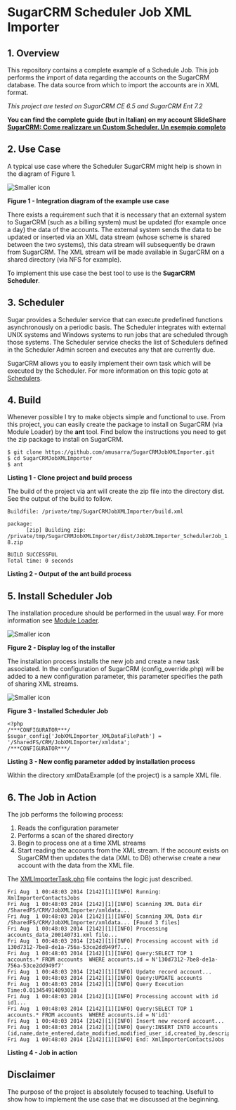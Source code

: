 SugarCRM Scheduler Job XML Importer
======================

## 1. Overview
This repository contains a complete example of a Schedule Job. This job performs the import of data regarding the accounts on the SugarCRM database. The data source from which to import the accounts are in XML format.

*This project are tested on SugarCRM CE 6.5 and SugarCRM Ent 7.2*

**You can find the complete guide (but in Italian) on my account SlideShare [SugarCRM: Come realizzare un Custom Scheduler. Un esempio completo](http://www.slideshare.net/amusarra/sugarcrm-come-realizzare-un-custom-scheduler-un-esempio-completo)**

## 2. Use Case
A typical use case where the Scheduler SugarCRM might help is shown in the diagram of Figure 1.

![Smaller icon](http://www.dontesta.it/blog/wp-content/uploads/2014/08/SugarCRMSchedulers_1.png "Example Use Case")

**Figure 1 - Integration diagram of the example use case**

There exists a requirement such that it is necessary that an external system to SugarCRM (such as a billing system) must be updated (for example once a day) the data of the accounts. The external system sends the data to be updated or inserted via an XML data stream (whose scheme is shared between the two systems), this data stream will subsequently be drawn from SugarCRM. The XML stream will be made available in SugarCRM on a shared directory (via NFS for example).

To implement this use case the best tool to use is the **SugarCRM Scheduler**.

## 3. Scheduler
Sugar provides a Scheduler service that can execute predefined functions asynchronously on a periodic basis. The Scheduler integrates with external UNIX systems and Windows systems to run jobs that are scheduled through those systems. The Scheduler service checks the list of Schedulers defined in the Scheduler Admin screen and executes any that are currently due.

SugarCRM allows you to easily implement their own task which will be executed by the Scheduler. For more information on this topic goto at [Schedulers](http://support.sugarcrm.com/02_Documentation/04_Sugar_Developer/Sugar_Developer_Guide_7.2/70_API/Application/Job_Queue/10_Schedulers/).

## 4. Build
Whenever possible I try to make objects simple and functional to use. From this project, you can easily create the package to install on SugarCRM (via Module Loader) by the **ant** tool. Find below the instructions you need to get the zip package to install on SugarCRM.

```
$ git clone https://github.com/amusarra/SugarCRMJobXMLImporter.git
$ cd SugarCRMJobXMLImporter
$ ant
```
**Listing 1 - Clone project and build process**

The build of the project via ant will create the zip file into the directory dist. See the output of the build to follow.

```
Buildfile: /private/tmp/SugarCRMJobXMLImporter/build.xml

package:
      [zip] Building zip: /private/tmp/SugarCRMJobXMLImporter/dist/JobXMLImporter_SchedulerJob_1.0.0-8.zip

BUILD SUCCESSFUL
Total time: 0 seconds
```
**Listing 2 - Output of the ant build process**

## 5. Install Scheduler Job
The installation procedure should be performed in the usual way. For more information see [Module Loader](http://support.sugarcrm.com/02_Documentation/01_Sugar_Editions/01_Sugar_Ultimate/Sugar_Ultimate_7.2/Administration_Guide/07_Developer_Tools/21_Module_Loader/).

![Smaller icon](http://www.dontesta.it/blog/wp-content/uploads/2014/08/SugarCRMSchedulers_2.png "Display log of the installe")

**Figure 2 - Display log of the installer**

The installation process installs the new job and create a new task associated. In the configuration of SugarCRM (config_override.php) will be added to a new configuration parameter, this parameter specifies the path of sharing XML streams.

![Smaller icon](http://www.dontesta.it/blog/wp-content/uploads/2014/08/SugarCRMSchedulers_3.png "Installed Scheduler Job")

**Figure 3 - Installed Scheduler Job**

```
<?php
/***CONFIGURATOR***/
$sugar_config['JobXMLImporter_XMLDataFilePath'] = '/SharedFS/CRM/JobXMLImporter/xmldata';
/***CONFIGURATOR***/
```
**Listing 3 - New config parameter added by installation process**

Within the directory xmlDataExample (of the project) is a sample XML file.

## 6. The Job in Action
The job performs the following process:

1. Reads the configuration parameter
2. Performs a scan of the shared directory
3. Begin to process one at a time XML streams
4. Start reading the accounts from the XML stream. If the account exists on SugarCRM then updates the data (XML to DB) otherwise create a new account with the data from the XML file.

The [XMLImporterTask.php](https://github.com/amusarra/SugarCRMJobXMLImporter/blob/master/jobs/XMLImporterTask.php) file contains the logic just described.


```
Fri Aug  1 00:48:03 2014 [2142][1][INFO] Running: XmlImporterContactsJobs
Fri Aug  1 00:48:03 2014 [2142][1][INFO] Scanning XML Data dir /SharedFS/CRM/JobXMLImporter/xmldata...
Fri Aug  1 00:48:03 2014 [2142][1][INFO] Scanning XML Data dir /SharedFS/CRM/JobXMLImporter/xmldata... [Found 3 files]
Fri Aug  1 00:48:03 2014 [2142][1][INFO] Processing accounts_data_200140731.xml file...
Fri Aug  1 00:48:03 2014 [2142][1][INFO] Processing account with id 130d7312-7be8-de1a-756a-53ce2dd949f7...
Fri Aug  1 00:48:03 2014 [2142][1][INFO] Query:SELECT TOP 1  accounts.* FROM accounts  WHERE accounts.id = N'130d7312-7be8-de1a-756a-53ce2dd949f7'
Fri Aug  1 00:48:03 2014 [2142][1][INFO] Update record account...
Fri Aug  1 00:48:03 2014 [2142][1][INFO] Query:UPDATE accounts
Fri Aug  1 00:48:03 2014 [2142][1][INFO] Query Execution Time:0.013454914093018
Fri Aug  1 00:48:03 2014 [2142][1][INFO] Processing account with id id1...
Fri Aug  1 00:48:03 2014 [2142][1][INFO] Query:SELECT TOP 1  accounts.* FROM accounts  WHERE accounts.id = N'id1'
Fri Aug  1 00:48:03 2014 [2142][1][INFO] Insert new record account...
Fri Aug  1 00:48:03 2014 [2142][1][INFO] Query:INSERT INTO accounts (id,name,date_entered,date_modified,modified_user_id,created_by,description,deleted,phone_fax)
Fri Aug  1 00:48:03 2014 [2142][1][INFO] End: XmlImporterContactsJobs
```
**Listing 4 - Job in action**

## Disclaimer
The purpose of the project is absolutely focused to teaching. Usefull to show how to implement the use case that we discussed at the beginning.
  
 




